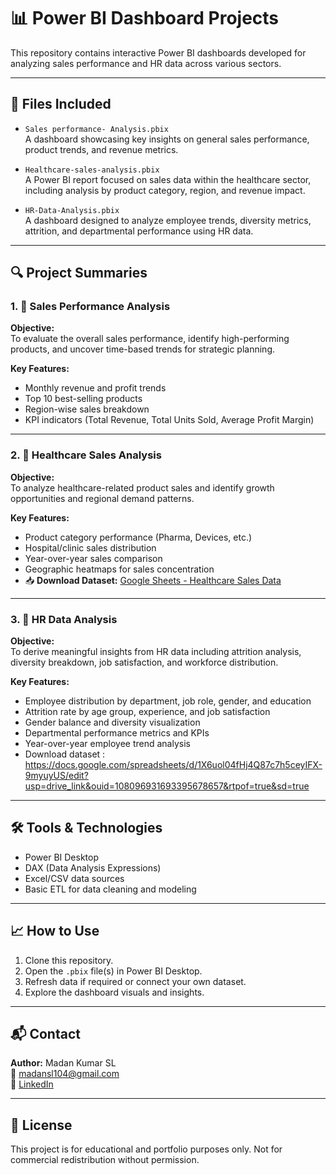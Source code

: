 # 📊 Power BI Dashboard Projects

This repository contains interactive Power BI dashboards developed for analyzing sales performance and HR data across various sectors.

---

## 📁 Files Included

- `Sales performance- Analysis.pbix`  
  A dashboard showcasing key insights on general sales performance, product trends, and revenue metrics.

- `Healthcare-sales-analysis.pbix`  
  A Power BI report focused on sales data within the healthcare sector, including analysis by product category, region, and revenue impact.

- `HR-Data-Analysis.pbix`  
  A dashboard designed to analyze employee trends, diversity metrics, attrition, and departmental performance using HR data.

---

## 🔍 Project Summaries

### 1. 💼 Sales Performance Analysis

**Objective:**  
To evaluate the overall sales performance, identify high-performing products, and uncover time-based trends for strategic planning.

**Key Features:**
- Monthly revenue and profit trends
- Top 10 best-selling products
- Region-wise sales breakdown
- KPI indicators (Total Revenue, Total Units Sold, Average Profit Margin)

---

### 2. 🏥 Healthcare Sales Analysis

**Objective:**  
To analyze healthcare-related product sales and identify growth opportunities and regional demand patterns.

**Key Features:**
- Product category performance (Pharma, Devices, etc.)
- Hospital/clinic sales distribution
- Year-over-year sales comparison
- Geographic heatmaps for sales concentration  
- 📥 **Download Dataset:** [Google Sheets - Healthcare Sales Data](https://docs.google.com/spreadsheets/d/1uxKaUMgobh8y1xRHdXEFeizV3PbHgmtewNQTfABKqNo/edit?usp=sharing)

---

### 3. 👥 HR Data Analysis

**Objective:**  
To derive meaningful insights from HR data including attrition analysis, diversity breakdown, job satisfaction, and workforce distribution.

**Key Features:**
- Employee distribution by department, job role, gender, and education
- Attrition rate by age group, experience, and job satisfaction
- Gender balance and diversity visualization
- Departmental performance metrics and KPIs
- Year-over-year employee trend analysis
- Download dataset : https://docs.google.com/spreadsheets/d/1X6uol04fHj4Q87c7h5ceyIFX-9myuyUS/edit?usp=drive_link&ouid=108096931693395678657&rtpof=true&sd=true

---

## 🛠 Tools & Technologies

- Power BI Desktop
- DAX (Data Analysis Expressions)
- Excel/CSV data sources
- Basic ETL for data cleaning and modeling

---

## 📈 How to Use

1. Clone this repository.
2. Open the `.pbix` file(s) in Power BI Desktop.
3. Refresh data if required or connect your own dataset.
4. Explore the dashboard visuals and insights.

---

## 📬 Contact

**Author:** Madan Kumar SL  
📧 madansl104@gmail.com  
🔗 [LinkedIn](https://www.linkedin.com/in/madan-kumar-sl-8a3636290)

---

## 📌 License

This project is for educational and portfolio purposes only. Not for commercial redistribution without permission.

